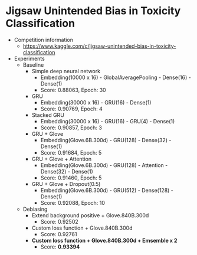# Jigsaw Unintended Bias in Toxicity Classification
* Competition information
    * https://www.kaggle.com/c/jigsaw-unintended-bias-in-toxicity-classification
* Experiments
    * Baseline
        * Simple deep neural network
            * Embedding(10000 x 16) - GlobalAveragePooling - Dense(16) - Dense(1)
            * Score: 0.88063, Epoch: 30
        * GRU
            * Embedding(30000 x 16) - GRU(16) - Dense(1)
            * Score: 0.90769, Epoch: 4
        * Stacked GRU
            * Embedding(30000 x 16) - GRU(16) - GRU(4) - Dense(1)
            * Score: 0.90857, Epoch: 3
        * GRU + Glove
            * Embedding(Glove.6B.300d) - GRU(128) - Dense(32) - Dense(1)
            * Score: 0.91684, Epoch: 5
        * GRU + Glove + Attention
            * Embedding(Glove.6B.300d) - GRU(128) - Attention - Dense(32) - Dense(1)
            * Score: 0.91460, Epoch: 5
        * GRU + Glove + Dropout(0.5)
            * Embedding(Glove.6B.300d) - GRU(512) - Dense(128) - Dense(1)
            * Score: 0.92088, Epoch: 10
    * Debiasing
        * Extend background positive + Glove.840B.300d
            * Score: 0.92502
        * Custom loss function + Glove.840B.300d
            * Score: 0.92761
        * **Custom loss function + Glove.840B.300d + Emsemble x 2**
            * Score: **0.93394**
